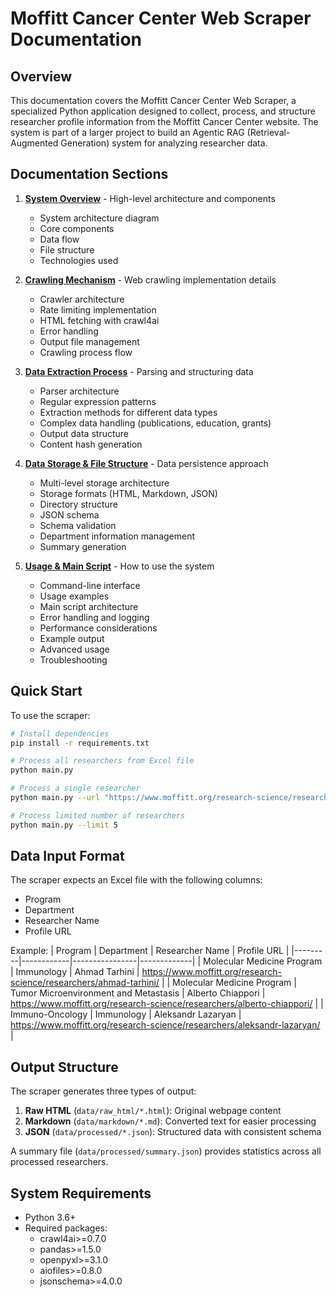 # Moffitt Cancer Center Web Scraper Documentation

## Overview

This documentation covers the Moffitt Cancer Center Web Scraper, a specialized Python application designed to collect, process, and structure researcher profile information from the Moffitt Cancer Center website. The system is part of a larger project to build an Agentic RAG (Retrieval-Augmented Generation) system for analyzing researcher data.

## Documentation Sections

1. [**System Overview**](1_system_overview.md) - High-level architecture and components
   - System architecture diagram
   - Core components
   - Data flow
   - File structure
   - Technologies used

2. [**Crawling Mechanism**](2_crawling_mechanism.md) - Web crawling implementation details
   - Crawler architecture
   - Rate limiting implementation
   - HTML fetching with crawl4ai
   - Error handling
   - Output file management
   - Crawling process flow

3. [**Data Extraction Process**](3_data_extraction.md) - Parsing and structuring data
   - Parser architecture
   - Regular expression patterns
   - Extraction methods for different data types
   - Complex data handling (publications, education, grants)
   - Output data structure
   - Content hash generation

4. [**Data Storage & File Structure**](4_data_storage.md) - Data persistence approach
   - Multi-level storage architecture
   - Storage formats (HTML, Markdown, JSON)
   - Directory structure
   - JSON schema
   - Schema validation
   - Department information management
   - Summary generation

5. [**Usage & Main Script**](5_usage_and_main_script.md) - How to use the system
   - Command-line interface
   - Usage examples
   - Main script architecture
   - Error handling and logging
   - Performance considerations
   - Example output
   - Advanced usage
   - Troubleshooting

## Quick Start

To use the scraper:

```bash
# Install dependencies
pip install -r requirements.txt

# Process all researchers from Excel file
python main.py

# Process a single researcher
python main.py --url "https://www.moffitt.org/research-science/researchers/ahmad-tarhini/" --department "Immunology"

# Process limited number of researchers
python main.py --limit 5
```

## Data Input Format

The scraper expects an Excel file with the following columns:
- Program
- Department
- Researcher Name
- Profile URL

Example:
| Program | Department | Researcher Name | Profile URL |
|---------|------------|----------------|-------------|
| Molecular Medicine Program | Immunology | Ahmad Tarhini | https://www.moffitt.org/research-science/researchers/ahmad-tarhini/ |
| Molecular Medicine Program | Tumor Microenvironment and Metastasis | Alberto Chiappori | https://www.moffitt.org/research-science/researchers/alberto-chiappori/ |
| Immuno-Oncology | Immunology | Aleksandr Lazaryan | https://www.moffitt.org/research-science/researchers/aleksandr-lazaryan/ |

## Output Structure

The scraper generates three types of output:

1. **Raw HTML** (`data/raw_html/*.html`): Original webpage content
2. **Markdown** (`data/markdown/*.md`): Converted text for easier processing
3. **JSON** (`data/processed/*.json`): Structured data with consistent schema

A summary file (`data/processed/summary.json`) provides statistics across all processed researchers.

## System Requirements

- Python 3.6+
- Required packages:
  - crawl4ai>=0.7.0
  - pandas>=1.5.0
  - openpyxl>=3.1.0
  - aiofiles>=0.8.0
  - jsonschema>=4.0.0